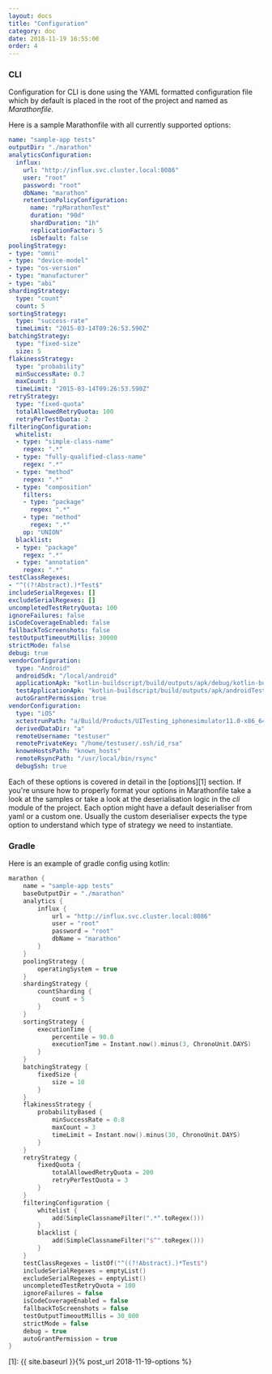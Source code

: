 ```yaml
---
layout: docs
title: "Configuration"
category: doc
date: 2018-11-19 16:55:00
order: 4
---
```


### CLI
Configuration for CLI is done using the YAML formatted configuration file which by default is placed in the root of the project and named as *Marathonfile*.

Here is a sample Marathonfile with all currently supported options:

```yaml
name: "sample-app tests"
outputDir: "./marathon"
analyticsConfiguration:
  influx:
    url: "http://influx.svc.cluster.local:8086"
    user: "root"
    password: "root"
    dbName: "marathon"
    retentionPolicyConfiguration:
      name: "rpMarathonTest"
      duration: "90d"
      shardDuration: "1h"
      replicationFactor: 5
      isDefault: false
poolingStrategy:
- type: "omni"
- type: "device-model"
- type: "os-version"
- type: "manufacturer"
- type: "abi"
shardingStrategy:
  type: "count"
  count: 5
sortingStrategy:
  type: "success-rate"
  timeLimit: "2015-03-14T09:26:53.590Z"
batchingStrategy:
  type: "fixed-size"
  size: 5
flakinessStrategy:
  type: "probability"
  minSuccessRate: 0.7
  maxCount: 3
  timeLimit: "2015-03-14T09:26:53.590Z"
retryStrategy:
  type: "fixed-quota"
  totalAllowedRetryQuota: 100
  retryPerTestQuota: 2
filteringConfiguration:
  whitelist:
  - type: "simple-class-name"
    regex: ".*"
  - type: "fully-qualified-class-name"
    regex: ".*"
  - type: "method"
    regex: ".*"
  - type: "composition"
    filters:
    - type: "package"
      regex: ".*"
    - type: "method"
      regex: ".*"
    op: "UNION"
  blacklist:
  - type: "package"
    regex: ".*"
  - type: "annotation"
    regex: ".*"
testClassRegexes:
- "^((?!Abstract).)*Test$"
includeSerialRegexes: []
excludeSerialRegexes: []
uncompletedTestRetryQuota: 100
ignoreFailures: false
isCodeCoverageEnabled: false
fallbackToScreenshots: false
testOutputTimeoutMillis: 30000
strictMode: false
debug: true
vendorConfiguration:
  type: "Android"
  androidSdk: "/local/android"
  applicationApk: "kotlin-buildscript/build/outputs/apk/debug/kotlin-buildscript-debug.apk"
  testApplicationApk: "kotlin-buildscript/build/outputs/apk/androidTest/debug/kotlin-buildscript-debug-androidTest.apk"
  autoGrantPermission: true
vendorConfiguration:
  type: "iOS"
  xctestrunPath: "a/Build/Products/UITesting_iphonesimulator11.0-x86_64.xctestrun"
  derivedDataDir: "a"
  remoteUsername: "testuser"
  remotePrivateKey: "/home/testuser/.ssh/id_rsa"
  knownHostsPath: "known_hosts"
  remoteRsyncPath: "/usr/local/bin/rsync"
  debugSsh: true
```

Each of these options is covered in detail in the [options][1] section. If you're unsure how to properly format your options in Marathonfile take a look at the samples or take a look at the deserialisation logic in the *cli* module of the project. Each option might have a default deserialiser from yaml or a custom one. Usually the custom deserialiser expects the type option to understand which type of strategy we need to instantiate.

### Gradle

Here is an example of gradle config using kotlin:

```kotlin
marathon {
    name = "sample-app tests"
    baseOutputDir = "./marathon"
    analytics {
        influx {
            url = "http://influx.svc.cluster.local:8086"
            user = "root"
            password = "root"
            dbName = "marathon"
        }
    }
    poolingStrategy {
        operatingSystem = true
    }
    shardingStrategy {
        countSharding {
            count = 5
        }
    }
    sortingStrategy {
        executionTime {
            percentile = 90.0
            executionTime = Instant.now().minus(3, ChronoUnit.DAYS)
        }
    }
    batchingStrategy {
        fixedSize {
            size = 10
        }
    }
    flakinessStrategy {
        probabilityBased {
            minSuccessRate = 0.8
            maxCount = 3
            timeLimit = Instant.now().minus(30, ChronoUnit.DAYS)
        }
    }
    retryStrategy {
        fixedQuota {
            totalAllowedRetryQuota = 200
            retryPerTestQuota = 3
        }
    }
    filteringConfiguration {
        whitelist {
            add(SimpleClassnameFilter(".*".toRegex()))
        }
        blacklist {
            add(SimpleClassnameFilter("$^".toRegex()))
        }
    }
    testClassRegexes = listOf("^((?!Abstract).)*Test$")
    includeSerialRegexes = emptyList()
    excludeSerialRegexes = emptyList()
    uncompletedTestRetryQuota = 100
    ignoreFailures = false
    isCodeCoverageEnabled = false
    fallbackToScreenshots = false
    testOutputTimeoutMillis = 30_000
    strictMode = false
    debug = true
    autoGrantPermission = true
}
```

[1]: {{ site.baseurl }}{% post_url 2018-11-19-options %}
